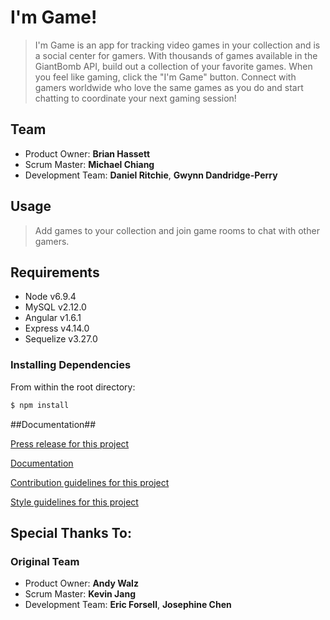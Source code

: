 # I'm Game! #

  > I'm Game is an app for tracking video games in your collection and is a social center for gamers. With thousands of games available in the GiantBomb API, build out a collection of your favorite games. When you feel like gaming, click the "I'm Game" button. Connect with gamers worldwide who love the same games as you do and start chatting to coordinate your next gaming session!

## Team

  - Product Owner: **Brian Hassett**
  - Scrum Master: **Michael Chiang**
  - Development Team: **Daniel Ritchie**, **Gwynn Dandridge-Perry**

## Usage

 > Add games to your collection and join game rooms to chat with other gamers.

## Requirements
- Node v6.9.4
- MySQL v2.12.0
- Angular v1.6.1
- Express v4.14.0
- Sequelize v3.27.0

### Installing Dependencies

From within the root directory:

```sh
$ npm install
```

##Documentation##

[Press release for this project](PRESS-RELEASE.md)

[Documentation](https://docs.google.com/document/d/1BZt1YdxfmjWVcR1mowcm-WiMLnMVP2NEaD3xpXc05vk/edit?usp=sharing)

[Contribution guidelines for this project](CONTRIBUTING.md)

[Style guidelines for this project](STYLE-GUIDE.md)

## Special Thanks To:

### Original Team

- Product Owner: **Andy Walz**
- Scrum Master: **Kevin Jang**
- Development Team: **Eric Forsell**, **Josephine Chen**
